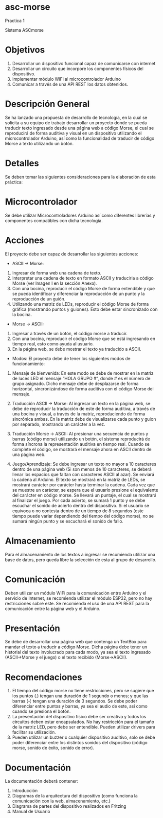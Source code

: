 # asc-morse

Practica 1

Sistema ASCmorse

# Objetivos
1. Desarrollar un dispositivo funcional capaz de comunicarse con internet
2. Desarrollar un circuito que incorpore los componentes físicos del dispositivo.
3. Implementar módulo WiFi al microcontrolador Arduino
4. Comunicar a través de una API REST los datos obtenidos.

# Descripción General
Se ha lanzado una propuesta de desarrollo de tecnología, en la cual se solicita a su equipo de trabajo desarrollar un proyecto donde se pueda traducir texto ingresado desde una 
página web a código Morse, el cual se reproducirá de forma auditiva y visual en un dispositivo utilizando el microcontrolador Arduino, 
así como la funcionalidad de traducir de código Morse a texto utilizando un botón.

# Detalles
Se deben tomar las siguientes consideraciones para la elaboración de esta práctica:

# Microcontrolador
Se debe utilizar Microcontroladores Arduino así como diferentes librerías y componentes compatibles con dicha tecnología.

# Acciones
El proyecto debe ser capaz de desarrollar las siguientes acciones:

- ASCII -> Morse:
1. Ingresar de forma web una cadena de texto.
2. Interpretar una cadena de texto en formato ASCII y traducirla a código Morse (ver Imagen I en la sección Anexo).
3. Con una bocina, reproducir el código Morse de forma entendible y que se pueda identificar y diferenciar la reproducción de un punto y la reproducción de un guión.
4. Utilizando una matriz de LEDs, reproducir el código Morse de forma gráfica (mostrando puntos y guiones). Esto debe estar sincronizado con la bocina.

- Morse -> ASCII:
1. Ingresar a través de un botón, el código morse a traducir.
2. Con una bocina, reproducir el código Morse que se está ingresando en tiempo real, esto como ayuda al usuario.
3. En la página web, se debe mostrar el texto ya traducido a ASCII.

- Modos:
El proyecto debe de tener los siguientes modos de funcionamiento:

1. Mensaje de bienvenida: En este modo se debe de mostrar en la matriz de luces LED el mensaje “HOLA GRUPO #”, donde # es el número de grupo asignado. Dicho mensaje debe de desplazarse de forma horizontal, sincronizándose de forma auditiva con el código Morse del mensaje.

2. Traducción ASCII -> Morse: Al ingresar un texto en la página web, se debe de reproducir la traducción de este de forma auditiva, a través de una bocina y visual, a través de la matriz, reproduciendo de forma sincrónica ambas. En la matriz debe de visualizarse cada punto y guion por separado, mostrando un carácter a la vez.

3. Traducción Morse -> ASCII: Al presionar una secuencia de puntos y barras (código morse) utilizando un botón, el sistema reproducirá de forma síncrona la representación auditiva en tiempo real. Cuando se complete el código, se mostrará el mensaje ahora en ASCII dentro de una página web.

4. Juego/Aprendizaje: Se debe ingresar un texto no mayor a 10 caracteres dentro de una página web (Si son menos de 10 caracteres, se deberá llenar los espacios que faltan con caracteres ASCII al azar). Se enviará la cadena al Arduino. El texto se mostrará en la matriz de LEDs, se mostrará carácter por carácter hasta terminar la cadena. Cada vez que se muestre un carácter, se espera que el usuario presione el equivalente del carácter en código morse. Se llevará un puntaje, el cual se mostrará al finalizar el juego. Por cada acierto, se sumará 1 punto y se debe escuchar el sonido de acierto dentro del dispositivo. Si el usuario se equivoca o no contesta dentro de un tiempo de 8 segundos (este tiempo puede variar dependiendo del tiempo del código
morse), no se sumará ningún punto y se escuchará el sonido de fallo.

# Almacenamiento
Para el almacenamiento de los textos a ingresar se recomienda utilizar una base de datos, pero queda libre la selección de esta al grupo de desarrollo.

# Comunicación
Deben utilizar un módulo WiFi para la comunicación entre Arduino y el servicio de Internet, se recomienda utilizar el módulo ESP32, pero no hay restricciones sobre este. Se recomienda el uso de una API REST para la comunicación entre la página web y el Arduino.

# Presentación
Se debe de desarrollar una página web que contenga un TextBox para mandar el texto a traducir a código Morse. Dicha página debe tener un historial del texto involucrado para cada modo, ya sea el texto ingresado (ASCII->Morse y el juego) o el texto recibido (Morse->ASCII).

# Recomendaciones
1. El tiempo del código morse no tiene restricciones, pero se sugiere que los puntos (.) tengan una duración de 1 segundo o menos; y que las barras (-) tengan una duración de 3 segundos. Se debe poder diferenciar entre puntos y barras, ya sea el audio de este, así como cuando se presiona el botón.
2. La presentación del dispositivo físico debe ser creativa y todos los circuitos deben estar encapsulados.
 No hay restricción para el tamaño de la matriz LED, pero debe ser entendible. Pueden utilizar drivers para facilitar su utilización.
3. Pueden utilizar un buzzer o cualquier dispositivo auditivo, solo se debe poder diferenciar entre los distintos sonidos del dispositivo (código morse, sonido de éxito, sonido de error).

# Documentación

La documentación deberá contener:

1. Introducción
2. Diagramas de la arquitectura del dispositivo (como funciona la comunicación con la web, almacenamiento, etc.)
3. Diagrama de partes del dispositivo realizados en Fritzing
4. Manual de Usuario
